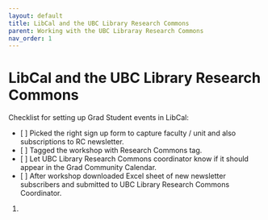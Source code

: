 ```yaml
---
layout: default
title: LibCal and the UBC Library Research Commons
parent: Working with the UBC Libraray Research Commons
nav_order: 1
---
```

# LibCal and the UBC Library Research Commons
Checklist for setting up Grad Student events in LibCal:
- \[ ] Picked the right sign up form to capture faculty / unit and also subscriptions to RC newsletter.
- \[ ] Tagged the workshop with Research Commons tag.
- \[ ] Let UBC Library Research Commons coordinator know if it should appear in the Grad Community Calendar.
- \[ ] After workshop downloaded Excel sheet of new newsletter subscribers and submitted to UBC Library Research Commons Coordinator.

1. 
